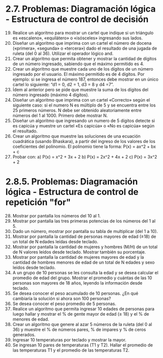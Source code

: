 # 2.7. Problemas: Diagramación lógica - Estructura de control de decisión


19. Realice un algoritmo para mostrar un cartel que indique si un triángulo es «escaleno»,
  «equilátero» o «isósceles» ingresando sus lados.
20. Diseñar un algoritmo que imprima con un cartel el número de docena («primera», «segunda»
  o «tercera») dado el resultado de una 
jugada de ruleta (del 0 al 36). Utilizar el operador lógico and.
21. Crear un algoritmo que permita obtener y mostrar la cantidad de dígitos de un número
  ingresado, sabiendo que el máximo permitido es 4.
2. Crear un algoritmo que muestre cada uno de los dígitos de un número ingresado por el
  usuario. El máximo permitido es de 4 dígitos. 
Por ejemplo: si se ingresa el número 187, entonces debe mostrar en 
un único cartel lo siguiente: “d1 = 0, d2 = 1, d3 = 8 y d4 =7”.
23. Ídem al anterior pero se pide que muestre la suma de los dígitos del 
número ingresado (máximo 4 dígitos).
24. Diseñar un algoritmo que imprima con un cartel «Correcto» según 
el siguiente caso: si el numero N es múltiplo de 5 y se encuentra entre los 25 primeros
  números. N debe ser obtenido aleatoriamente 
entre números del 1 al 1000. Primero debe mostrar N.
25. Diseñar un algoritmo que ingresando un numero de 5 dígitos detecte si es capicúa y
  muestre un cartel «Es capicúa» o «No es capicúa» 
según el resultado.
26. Crear un algoritmo que muestre las soluciones de una ecuación cuadrática (usando Bhaskara),
  a partir del ingreso de los valores de los coeficientes del polinomio. El polinomio tiene
  la forma: P(x) = ax^2 + bx + c
27. Probar con: a) P(x) = x^2 + 3x + 2 b) P(x) = 2x^2 + 4x + 2 c) P(x) = 3x^2 + 2

# 2.8.5. Problemas: Diagramación lógica - Estructura de control de repetición "for"

28. Mostrar por pantalla los números del 10 al 1.
29. Mostrar por pantalla las tres primeras potencias de los números del 
  1 al 5.
30. Dado un número, mostrar por pantalla su tabla de multiplicar (del 
  1 a 10).
31. Mostrar por pantalla la cantidad de personas mayores de edad (≥18) 
  de un total de N edades leídas desde teclado. 
32. Mostrar por pantalla la cantidad de mujeres y hombres (M/H) 
  de un total de N valores leídos desde teclado. Mostrar también su 
  porcentaje.
33. Mostrar por pantalla la cantidad de mujeres mayores de edad y la 
  cantidad de hombres menores de edad de un total de N edades y 
  sexo leídos desde teclado.
34. A un grupo de 10 personas se les consulta la edad y se desea calcular 
  el promedio de edad del grupo. Mostrar el promedio y cuántas de las 
  10 personas son mayores de 18 años, leyendo la información desde 
  teclado.
35. Se desea conocer el peso acumulado de 10 personas. ¿En qué cambiaría la solución si
  ahora son 100 personas?
36. Se desea conocer el peso promedio de 5 personas.
37. Realice un algoritmo que permita ingresar 10 edades de personas 
  para luego hallar y mostrar el % de gente mayor de edad (≥ 18) y el % 
  de menores de edad.
38. Crear un algoritmo que genere al azar 5 números de la ruleta (del 0 
  al 36) y muestre el % de números pares, % de impares y % de ceros 
  generados.
39. Ingresar 10 temperaturas por teclado y mostrar la mayor.
40. Se ingresan 10 pares de temperaturas (T1 y T2). Hallar el promedio 
  de las temperaturas T1 y el promedio de las temperaturas T2.